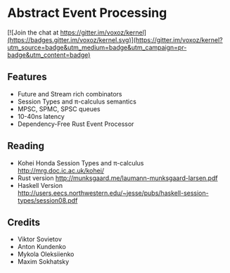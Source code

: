 Abstract Event Processing
=========================

[![Join the chat at https://gitter.im/voxoz/kernel](https://badges.gitter.im/voxoz/kernel.svg)](https://gitter.im/voxoz/kernel?utm_source=badge&utm_medium=badge&utm_campaign=pr-badge&utm_content=badge)

Features
--------

* Future and Stream rich combinators
* Session Types and π-calculus semantics
* MPSC, SPMC, SPSC queues
* 10-40ns latency
* Dependency-Free Rust Event Processor

Reading
-------

* Kohei Honda Session Types and π-calculus http://mrg.doc.ic.ac.uk/kohei/
* Rust version http://munksgaard.me/laumann-munksgaard-larsen.pdf
* Haskell Version http://users.eecs.northwestern.edu/~jesse/pubs/haskell-session-types/session08.pdf

Credits
-------

* Viktor Sovietov
* Anton Kundenko
* Mykola Oleksiienko
* Maxim Sokhatsky
